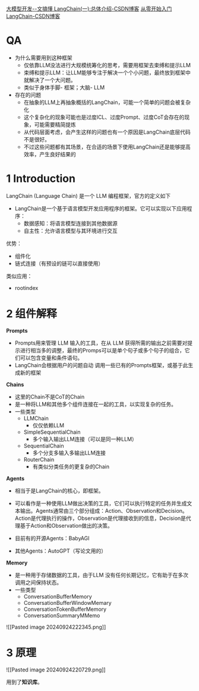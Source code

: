 [大模型开发--文搞懂 LangChain(一):总体介绍-CSDN博客](https://blog.csdn.net/qingkahui24689/article/details/141186244)
[从零开始入门 LangChain-CSDN博客](https://blog.csdn.net/2301_81940605/article/details/137627288)

# QA
- 为什么需要用到这种框架
	- 仅依靠LLM没法进行大规模统筹化的思考，需要用框架去束缚和提示LLM
	- 束缚和提示LLM：让LLM能够专注于解决一个个小问题，最终放到框架中就解决了一个大问题。
	- 类似于身体手脚- 框架；大脑- LLM
- 存在的问题
	- 在抽象的LLM上再抽象概括的LangChain，可能一个简单的问题会被复杂化
	- 这个复杂化的现象可能也是过度ICL、过度Prompt、过度CoT会存在的现象，可能需要精简提炼
	- 从代码层面考虑，会产生这样的问题也有一个原因是LangChain底层代码不是很好。
	- 不过这些问题都有其场景，在合适的场景下使用LangChain还是能够提高效率，产生良好结果的

# 1 Introduction

LangChain (Language Chain) 是一个 LLM 编程框架，官方的定义如下
- LangChain是一个基于语言模型开发应用程序的框架。它可以实现以下应用程序：
	- 数据感知：将语言模型连接到其他数据源
	- 自主性：允许语言模型与其环境进行交互

优势：
- 组件化
- 链式连接（有预设的链可以直接使用）

类似应用：
- rootindex

# 2 组件解释

**Prompts**
- Prompts用来管理 LLM 输入的工具，在从 LLM 获得所需的输出之前需要对提示进行相当多的调整，最终的Promps可以是单个句子或多个句子的组合，它们可以包含变量和条件语句。
- LangChain会根据用户的问题自动  调用一些已有的Prompts框架，或基于此生成新的框架

**Chains**
- 这里的Chain不是CoT的Chain
- 是一种将LLM和其他多个组件连接在一起的工具，以实现复杂的任务。
- 一些类型
	- LLMChain
		- 仅仅依赖LLM
	- SimpleSequentialChain
		- 多个输入输出LLM连接（可以是同一种LLM）
	- SequentialChain
		- 多个分支多输入多输出LLM连接
	- RouterChain
		- 有类似分类任务的更复杂的Chain

**Agents**
- 相当于是LangChain的核心，即框架。
- 可以看作是一种使用LLM做出决策的工具，它们可以执行特定的任务并生成文本输出。Agents通常由三个部分组成：Action、Observation和Decision。Action是代理执行的操作，Observation是代理接收到的信息，Decision是代理基于Action和Observation做出的决策。

- 目前有的开源Agents：BabyAGI
- 其他Agents：AutoGPT（写论文用的）

**Memory**
- 是一种用于存储数据的工具，由于LLM 没有任何长期记忆，它有助于在多次调用之间保持状态。
- 一些类型
	- ConversationBufferMemory
	- ConversationBufferWindowMemary
	- ConversationTokenBufferMemory
	- ConversationSummaryMMemo

![[Pasted image 20240924222345.png]]
# 3 原理

![[Pasted image 20240924220729.png]]

用到了**知识库**。
